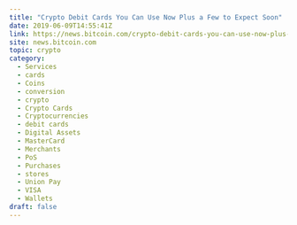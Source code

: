 ```yaml
---
title: "Crypto Debit Cards You Can Use Now Plus a Few to Expect Soon"
date: 2019-06-09T14:55:41Z
link: https://news.bitcoin.com/crypto-debit-cards-you-can-use-now-plus-a-few-to-expect-soon/?utm_medium=RSS&utm_source=hune
site: news.bitcoin.com
topic: crypto
category:
  - Services
  - cards
  - Coins
  - conversion
  - crypto
  - Crypto Cards
  - Cryptocurrencies
  - debit cards
  - Digital Assets
  - MasterCard
  - Merchants
  - PoS
  - Purchases
  - stores
  - Union Pay
  - VISA
  - Wallets
draft: false
---
```

